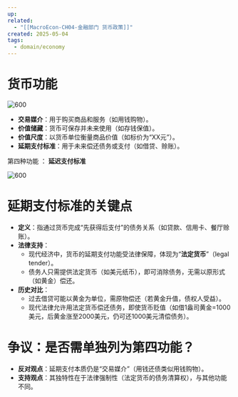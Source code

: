 ```yaml
---
up: 
related:
  - "[[MacroEcon-CH04-金融部门 货币政策]]"
created: 2025-05-04
tags:
  - domain/economy
---
```

# 货币功能

![600](https://s1.vika.cn/space/2023/04/10/021ed3b9bdd44003a28a82d3cf04b92c)

- **交易媒介**：用于购买商品和服务（如用钱购物）。
- **价值储藏**：货币可保存并未来使用（如存钱保值）。
- **价值尺度**：以货币单位衡量商品价值（如标价为“XX元”）。
- **延期支付标准**：用于未来偿还债务或支付（如借贷、赊账）。

第四种功能 ： **延迟支付标准**

![600](https://s1.vika.cn/space/2023/04/10/dc266a728a4a4b378997f8563620f035)

# 延期支付标准的关键点

- **定义**：指通过货币完成“先获得后支付”的债务关系（如贷款、信用卡、餐厅赊账）。
- **法律支持**：
	- 现代经济中，货币的延期支付功能受法律保障，体现为“**法定货币**”（legal tender）。
	- 债务人只需提供法定货币（如美元纸币），即可消除债务，无需以原形式（如黄金）偿还。
- **历史对比**：
	- 过去借贷可能以黄金为单位，需原物偿还（若黄金升值，债权人受益）。
	- 现代法律允许用法定货币偿还债务，即使货币贬值（如借1盎司黄金=1000美元，后黄金涨至2000美元，仍可还1000美元清偿债务）。

# **争议：是否需单独列为第四功能？**

- **反对观点**：延期支付本质仍是“交易媒介”（用钱还债类似用钱购物）。
- **支持观点**：其独特性在于法律强制性（法定货币的债务清算权），与其他功能不同。